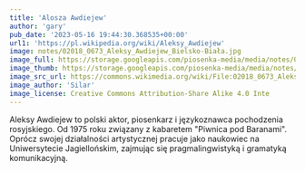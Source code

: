 ```yaml
---
title: 'Alosza Awdiejew'
author: 'gary'
pub_date: '2023-05-16 19:44:30.368535+00:00'
url1: 'https://pl.wikipedia.org/wiki/Aleksy_Awdiejew'
image: notes/02018_0673_Aleksy_Awdiejew_Bielsko-Biała.jpg
image_full: https://storage.googleapis.com/piosenka-media/media/notes/02018_0673_Aleksy_Awdiejew_Bielsko-Biała.jpg
image_thumb: https://storage.googleapis.com/piosenka-media/media/notes/02018_0673_Aleksy_Awdiejew_Bielsko-Bia%C5%82a.jpg.0x300_q85_upscale.jpg
image_src_url: https://commons.wikimedia.org/wiki/File:02018_0673_Aleksy_Awdiejew,_Bielsko-Bia%C5%82a.jpg
image_author: 'Silar'
image_license: Creative Commons Attribution-Share Alike 4.0 Inte
---
```


Aleksy Awdiejew to polski aktor, piosenkarz i językoznawca pochodzenia rosyjskiego. Od 1975 roku związany z kabaretem "Piwnica pod Baranami". Oprócz swojej działalności artystycznej pracuje jako naukowiec na Uniwersytecie Jagiellońskim, zajmując się pragmalingwistyką i gramatyką komunikacyjną.